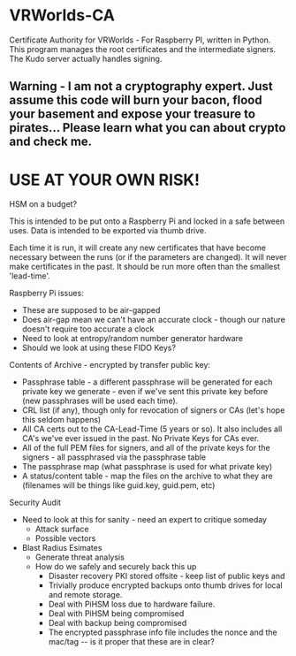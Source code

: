# VRWorlds-CA

Certificate Authority for VRWorlds - For Raspberry PI, written in Python.  This program manages the root certificates and the intermediate signers.  The Kudo server actually handles signing.

## Warning - I am not a cryptography expert.  Just assume this code will burn your bacon, flood your basement and expose your treasure to pirates...  Please learn what you can about crypto and check me. 

# USE AT YOUR OWN RISK!

HSM on a budget?

This is intended to be put onto a Raspberry Pi and locked in a safe between uses.   Data is intended to be exported via thumb drive.

Each time it is run, it will create any new certificates that have become necessary between the runs (or if the parameters are changed).   It will never make certificates in the past.  It should be run more often than the smallest 'lead-time'.


Raspberry Pi issues:
* These are supposed to be air-gapped
* Does air-gap mean we can't have an accurate clock - though our nature doesn't require too accurate a clock
* Need to look at entropy/random number generator hardware
* Should we look at using these FIDO Keys?

Contents of Archive - encrypted by transfer public key:
* Passphrase table - a different passphrase will be generated for each private key we generate - even if we've sent this private key before (new passphrases will be used each time).
* CRL list (if any), though only for revocation of signers or CAs (let's hope this seldom happens)
* All CA certs out to the CA-Lead-Time (5 years or so).  It also includes all CA's we've ever issued in the past.  No Private Keys for CAs ever.
* All of the full PEM files for signers, and all of the private keys for the signers - all passphrased via the passphrase table
* The passphrase map (what passphrase is used for what private key)
* A status/content table - map the files on the archive to what they are (filenames will be things like guid.key, guid.pem, etc)

Security Audit
* Need to look at this for sanity - need an expert to critique someday
  * Attack surface
  * Possible vectors
* Blast Radius Esimates
  * Generate threat analysis
  * How do we safely and securely back this up
    * Disaster recovery PKI stored offsite - keep list of public keys and
    * Trivially produce encrypted backups onto thumb drives for local and remote storage.   
    * Deal with PiHSM loss due to hardware failure.
    * Deal with PiHSM being compromised
    * Deal with backup being compromised
    * The encrypted passphrase info file includes the nonce and the mac/tag -- is it proper that these are in clear?
  